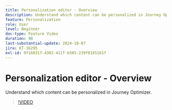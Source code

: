 ```yaml
---
title: Personalization editor - Overview
description: Understand which content can be personalized in Journey Optimizer.
feature: Personalization
role: User
level: Beginner
doc-type: Feature Video
duration: 90
last-substantial-update: 2024-10-07
jira: KT-16295
exl-id: 9f16031f-4383-411f-b565-239f0165161f
---
```

# Personalization editor - Overview

Understand which content can be personalized in Journey Optimizer.

>[!VIDEO](https://video.tv.adobe.com/v/3434964/?learn=on)
